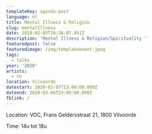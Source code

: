 ```yaml
---
templateKey: agenda-post
language: nl
title: Mental Illness & Religion
slug: mentalIllness
date: 2020-02-03T16:38:07.941Z
description: 'Mental Illness & Religion/Spirituality '
featuredpost: false
featuredimage: /img/templateevent.jpeg
tags:
  - talks
year: '2020'
artists:
  - nn
location: Vilvoorde
datestart: 2020-03-07T13:00:00.000Z
dateend: 2020-03-06T23:00:00.000Z
fblink: /
---
```

Location: VOC, Frans Geldersstraat 21, 1800 Vilvoorde

Time: 14u tot 18u
